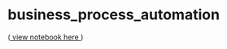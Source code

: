 # business_process_automation

([ view notebook here ](https://nbviewer.org/github/HayleySim/business-process-automation/blob/main/Business%20Process%20Automation.ipynb))
